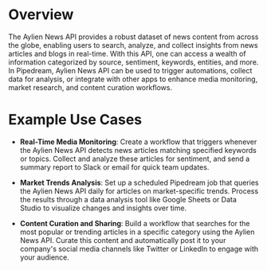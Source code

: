 # Overview

The Aylien News API provides a robust dataset of news content from across the globe, enabling users to search, analyze, and collect insights from news articles and blogs in real-time. With this API, one can access a wealth of information categorized by source, sentiment, keywords, entities, and more. In Pipedream, Aylien News API can be used to trigger automations, collect data for analysis, or integrate with other apps to enhance media monitoring, market research, and content curation workflows.

# Example Use Cases

- **Real-Time Media Monitoring**: Create a workflow that triggers whenever the Aylien News API detects news articles matching specified keywords or topics. Collect and analyze these articles for sentiment, and send a summary report to Slack or email for quick team updates.

- **Market Trends Analysis**: Set up a scheduled Pipedream job that queries the Aylien News API daily for articles on market-specific trends. Process the results through a data analysis tool like Google Sheets or Data Studio to visualize changes and insights over time.

- **Content Curation and Sharing**: Build a workflow that searches for the most popular or trending articles in a specific category using the Aylien News API. Curate this content and automatically post it to your company's social media channels like Twitter or LinkedIn to engage with your audience.

